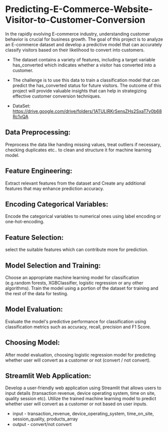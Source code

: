 # Predicting-E-Commerce-Website-Visitor-to-Customer-Conversion
In the rapidly evolving E-commerce industry, understanding customer behavior is crucial for business growth. The goal of this project is to analyze an E-commerce dataset and develop a predictive model that can accurately classify visitors based on their likelihood to convert into customers.

* The dataset contains a variety of features, including a target variable has_converted which indicates whether a visitor has converted into a customer.  
* The challenge is to use this data to train a classification model that can predict the has_converted status for future visitors. The outcome of this project will provide valuable insights that can help in strategizing effective customer conversion techniques.

* DataSet: https://drive.google.com/drive/folders/1ATULlRKrSensZHs2SxaT7y0b68Rc1vQA


## Data Preprocessing: 
Preprocess the data like handing missing values, treat outliers if necessary, checking duplicates etc.. to clean and structure it for machine learning model.

## Feature Engineering:
Extract relevant features from the dataset and Create any additional features that may enhance prediction accuracy.

## Encoding Categorical Variables:
Encode the categorical variables to numerical ones using label encoding or one-hot-encoding.

## Feature Selection:
select the suitable features which can contribute more for prediction.

## Model Selection and Training: 
Choose an appropriate machine learning model for classification (e.g.random forests, XGBClassifier, logistic regression or any other algorithms). Train the model using a portion of the dataset for training and the rest of the data for testing.

## Model Evaluation:
Evaluate the model's predictive performance for classification using classification metrics such as accuracy, recall, precision and F1 Score.

## Choosing Model:
After model evaluation, choosing logistic regression model for predicting whether user will convert as a customer or not (convert / not convert).

## Streamlit Web Application: 
Develop a user-friendly web application using Streamlit that allows users to input details (transaction revenue, device operating system, time on site, quality session etc). Utilize the trained machine learning model to predict whether user will convert as a customer or not based on user inputs.

* input - transaction_revenue, device_operating_system, time_on_site, session_quality, products_array
* output - convert/not convert


